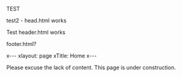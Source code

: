 TEST  

test2 - head.html works

Test header.html works

footer.html? 

x---
xlayout: page
xTitle: Home
x---

Please excuse the lack of content. This page is under construction. 
